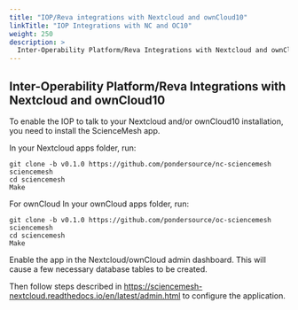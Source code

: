 ```yaml
---
title: "IOP/Reva integrations with Nextcloud and ownCloud10"
linkTitle: "IOP Integrations with NC and OC10"
weight: 250
description: >
  Inter-Operability Platform/Reva Integrations with Nextcloud and ownCloud10
---
```


## Inter-Operability Platform/Reva Integrations with Nextcloud and ownCloud10


To enable the IOP to talk to your Nextcloud and/or ownCloud10 installation,
you need to install the ScienceMesh app.

In your Nextcloud apps folder, run:

```
git clone -b v0.1.0 https://github.com/pondersource/nc-sciencemesh sciencemesh
cd sciencemesh
Make
```

For ownCloud In your ownCloud apps folder, run:

```
git clone -b v0.1.0 https://github.com/pondersource/oc-sciencemesh sciencemesh
cd sciencemesh
Make
```

Enable the app in the Nextcloud/ownCloud admin dashboard.
This will cause a few necessary database tables to be created.

Then follow steps described in https://sciencemesh-nextcloud.readthedocs.io/en/latest/admin.html to configure the application.

